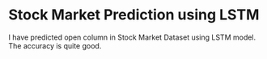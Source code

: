 # Stock Market Prediction using LSTM 
I have predicted open column in Stock Market Dataset using LSTM model. The accuracy is quite good. 
